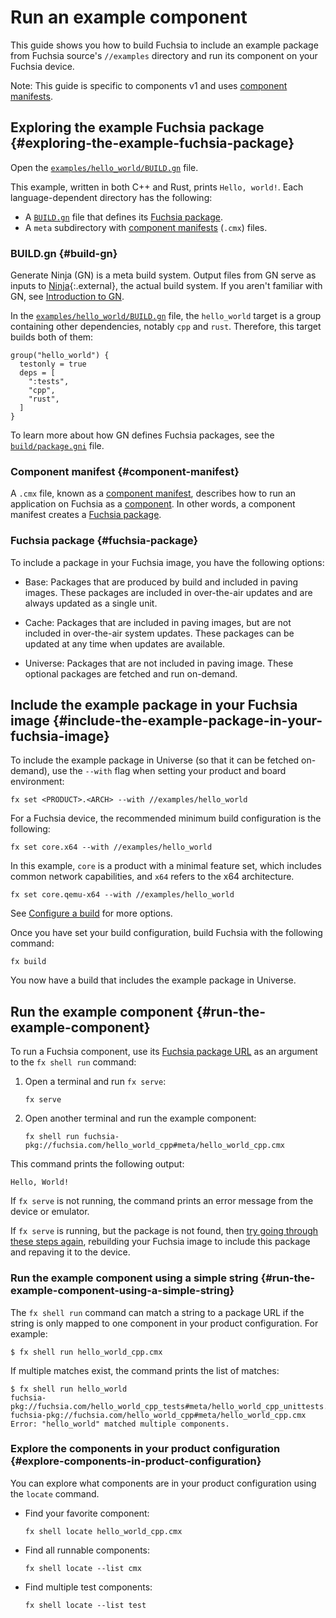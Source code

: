 # Run an example component

This guide shows you how to build Fuchsia to include an example package
from Fuchsia source's `//examples` directory and run its component
on your Fuchsia device.

Note: This guide is specific to components v1 and uses 
[component manifests](/docs/concepts/components/v1/component_manifests.md).

## Exploring the example Fuchsia package {#exploring-the-example-fuchsia-package}

Open the [`examples/hello_world/BUILD.gn`](/examples/hello_world/BUILD.gn) file.

This example, written in both C++ and Rust, prints `Hello, world!`. Each
language-dependent directory has the following:

*  A [`BUILD.gn`](#build-gn) file that defines its [Fuchsia package](#fuchsia-package).
*  A `meta` subdirectory with [component manifests](#component-manifest) (`.cmx`) files.

### BUILD.gn {#build-gn}

Generate Ninja (GN) is a meta build system. Output files from GN serve as inputs to
[Ninja](https://ninja-build.org/){:.external}, the actual build system.
If you aren't familiar with GN, see
[Introduction to GN](/docs/concepts/build_system/intro.md).

In the [`examples/hello_world/BUILD.gn`](/examples/hello_world/BUILD.gn) file,
the `hello_world` target is a group containing other dependencies,
notably `cpp` and `rust`. Therefore, this target builds both of them:

```none
group("hello_world") {
  testonly = true
  deps = [
    ":tests",
    "cpp",
    "rust",
  ]
}
```

To learn more about how GN defines Fuchsia packages,
see the [`build/package.gni`](/build/package.gni) file.

### Component manifest {#component-manifest}

A `.cmx` file, known as a
[component manifest](/docs/glossary.md#component-manifest), describes how to run
an application on Fuchsia as a [component](/docs/glossary.md#component). In
other words, a component manifest creates a [Fuchsia package](/docs/glossary.md#fuchsia-package).

### Fuchsia package {#fuchsia-package}

To include a package in your Fuchsia image, you have the following options:

*   Base: Packages that are produced by build and included in paving images.
    These packages are included in over-the-air updates and are always updated as a
    single unit.

*   Cache: Packages that are included in paving images, but are not included in
    over-the-air system updates. These packages can be updated at any time
    when updates are available.

*   Universe: Packages that are not included in paving image. These
    optional packages are fetched and run on-demand.


## Include the example package in your Fuchsia image {#include-the-example-package-in-your-fuchsia-image}

To include the example package in Universe (so that it can be fetched on-demand),
use the `--with` flag when setting your product and board environment:

```posix-terminal
fx set <PRODUCT>.<ARCH> --with //examples/hello_world
```

For a Fuchsia device, the recommended minimum build configuration is the following: 

```posix-terminal
fx set core.x64 --with //examples/hello_world
```

In this example, `core` is a product with a minimal feature set, which includes
common network capabilities, and `x64` refers to the x64 architecture.

```posix-terminal
fx set core.qemu-x64 --with //examples/hello_world
```

See [Configure a build](/docs/development/build/fx.md#configure-a-build) for
more options.

Once you have set your build configuration, build Fuchsia with the following
command: 

```posix-terminal
fx build
```

You now have a build that includes the example package in Universe.

## Run the example component {#run-the-example-component}

To run a Fuchsia component, use its
[Fuchsia package URL](/docs/glossary.md#fuchsia-pkg-url) as an argument
to the `fx shell run` command:

1.  Open a terminal and run `fx serve`:

    ```posix-terminal
    fx serve
    ```

1.  Open another terminal and run the example component:

    ```posix-terminal
    fx shell run fuchsia-pkg://fuchsia.com/hello_world_cpp#meta/hello_world_cpp.cmx
    ```

This command prints the following output:

```none
Hello, World!
```

If `fx serve` is not running, the command prints an error message from
the device or emulator. 

If `fx serve` is running, but the package is not found,
then [try going through these steps again](#include-the-example-package-in-your-fuchsia-image),
rebuilding your Fuchsia image
to include this package and repaving it to the device.

### Run the example component using a simple string {#run-the-example-component-using-a-simple-string}

The `fx shell run` command can match a string to a package URL
if the string is only mapped to one component
in your product configuration. For example:

```posix-terminal
$ fx shell run hello_world_cpp.cmx
```

If multiple matches exist, the command prints the list of matches:

```none
$ fx shell run hello_world
fuchsia-pkg://fuchsia.com/hello_world_cpp_tests#meta/hello_world_cpp_unittests.cmx
fuchsia-pkg://fuchsia.com/hello_world_cpp#meta/hello_world_cpp.cmx
Error: "hello_world" matched multiple components.
```

### Explore the components in your product configuration {#explore-components-in-product-configuration}

You can explore what components are in your product configuration using the
`locate` command.

*   Find your favorite component:

    ```posix-terminal
    fx shell locate hello_world_cpp.cmx
    ```

*   Find all runnable components:

    ```posix-terminal
    fx shell locate --list cmx
    ```

*   Find multiple test components:

    ```posix-terminal
    fx shell locate --list test
    ```
